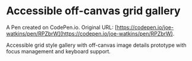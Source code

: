 # Accessible off-canvas grid gallery

A Pen created on CodePen.io. Original URL: [https://codepen.io/joe-watkins/pen/RPZbrW](https://codepen.io/joe-watkins/pen/RPZbrW).

Accessible grid style gallery with off-canvas image details prototype with focus management and keyboard support.
